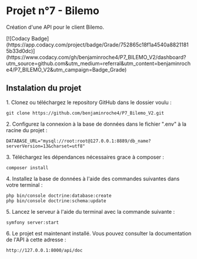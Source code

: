 <h1>Projet n°7 - Bilemo</h1>
<p>Création d'une API pour le client Bilemo.</p>
[![Codacy Badge](https://app.codacy.com/project/badge/Grade/752865c18f1a4540a88211815b33d0dc)](https://www.codacy.com/gh/benjaminroche4/P7_BILEMO_V2/dashboard?utm_source=github.com&amp;utm_medium=referral&amp;utm_content=benjaminroche4/P7_BILEMO_V2&amp;utm_campaign=Badge_Grade)

<h2>Instalation du projet</h2>
<p>1. Clonez ou téléchargez le repository GitHub dans le dossier voulu :</p>

   ```
   git clone https://github.com/benjaminroche4/P7_Bilemo_V2.git
   ```

<p>2. Configurez la connexion à la base de données dans le fichier ".env" à la racine du projet :</p>

   ```
   DATABASE_URL="mysql://root:root@127.0.0.1:8889/db_name?serverVersion=13&charset=utf8"
   ```

<p>3. Téléchargez les dépendances nécessaires grace à composer :</p>

   ```
   composer install
   ```

<p>4. Installez la base de données à l'aide des commandes suivantes dans votre terminal :</p>

   ```
   php bin/console doctrine:database:create
   php bin/console doctrine:schema:update
   ```

<p>5. Lancez le serveur à l'aide du terminal avec la commande suivante :</p>

   ```
   symfony server:start
   ```

<p>6. Le projet est maintenant installé. Vous pouvez consulter la documentation de l'API à cette adresse :</p>

   ```
   http://127.0.0.1:8000/api/doc
   ```
